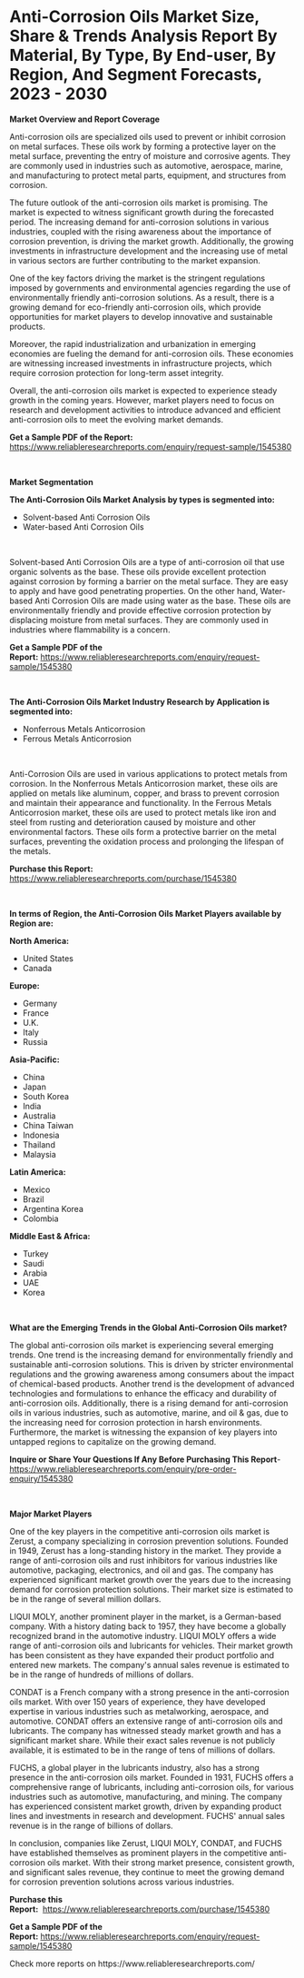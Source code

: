 <p><h1>Anti-Corrosion Oils Market Size, Share & Trends Analysis Report By Material, By Type, By End-user, By Region, And Segment Forecasts, 2023 - 2030</h1></p><p><strong>Market Overview and Report Coverage</strong></p>
<p><p>Anti-corrosion oils are specialized oils used to prevent or inhibit corrosion on metal surfaces. These oils work by forming a protective layer on the metal surface, preventing the entry of moisture and corrosive agents. They are commonly used in industries such as automotive, aerospace, marine, and manufacturing to protect metal parts, equipment, and structures from corrosion.</p><p>The future outlook of the anti-corrosion oils market is promising. The market is expected to witness significant growth during the forecasted period. The increasing demand for anti-corrosion solutions in various industries, coupled with the rising awareness about the importance of corrosion prevention, is driving the market growth. Additionally, the growing investments in infrastructure development and the increasing use of metal in various sectors are further contributing to the market expansion.</p><p>One of the key factors driving the market is the stringent regulations imposed by governments and environmental agencies regarding the use of environmentally friendly anti-corrosion solutions. As a result, there is a growing demand for eco-friendly anti-corrosion oils, which provide opportunities for market players to develop innovative and sustainable products.</p><p>Moreover, the rapid industrialization and urbanization in emerging economies are fueling the demand for anti-corrosion oils. These economies are witnessing increased investments in infrastructure projects, which require corrosion protection for long-term asset integrity.</p><p>Overall, the anti-corrosion oils market is expected to experience steady growth in the coming years. However, market players need to focus on research and development activities to introduce advanced and efficient anti-corrosion oils to meet the evolving market demands.</p></p>
<p><strong>Get a Sample PDF of the Report:</strong> <a href="https://www.reliableresearchreports.com/enquiry/request-sample/1545380">https://www.reliableresearchreports.com/enquiry/request-sample/1545380</a></p>
<p>&nbsp;</p>
<p><strong>Market Segmentation</strong></p>
<p><strong>The Anti-Corrosion Oils Market Analysis by types is segmented into:</strong></p>
<p><ul><li>Solvent-based Anti Corrosion Oils</li><li>Water-based Anti Corrosion Oils</li></ul></p>
<p>&nbsp;</p>
<p><p>Solvent-based Anti Corrosion Oils are a type of anti-corrosion oil that use organic solvents as the base. These oils provide excellent protection against corrosion by forming a barrier on the metal surface. They are easy to apply and have good penetrating properties. On the other hand, Water-based Anti Corrosion Oils are made using water as the base. These oils are environmentally friendly and provide effective corrosion protection by displacing moisture from metal surfaces. They are commonly used in industries where flammability is a concern.</p></p>
<p><strong>Get a Sample PDF of the Report:</strong>&nbsp;<a href="https://www.reliableresearchreports.com/enquiry/request-sample/1545380">https://www.reliableresearchreports.com/enquiry/request-sample/1545380</a></p>
<p>&nbsp;</p>
<p><strong>The Anti-Corrosion Oils Market Industry Research by Application is segmented into:</strong></p>
<p><ul><li>Nonferrous Metals Anticorrosion</li><li>Ferrous Metals Anticorrosion</li></ul></p>
<p>&nbsp;</p>
<p><p>Anti-Corrosion Oils are used in various applications to protect metals from corrosion. In the Nonferrous Metals Anticorrosion market, these oils are applied on metals like aluminum, copper, and brass to prevent corrosion and maintain their appearance and functionality. In the Ferrous Metals Anticorrosion market, these oils are used to protect metals like iron and steel from rusting and deterioration caused by moisture and other environmental factors. These oils form a protective barrier on the metal surfaces, preventing the oxidation process and prolonging the lifespan of the metals.</p></p>
<p><strong>Purchase this Report:</strong>&nbsp; <a href="https://www.reliableresearchreports.com/purchase/1545380">https://www.reliableresearchreports.com/purchase/1545380</a></p>
<p>&nbsp;</p>
<p><strong>In terms of Region, the Anti-Corrosion Oils Market Players available by Region are:</strong></p>
<p>
    <p> <strong> North America: </strong>
        <ul>
            <li>United States</li>
            <li>Canada</li>
        </ul>
        </p> 
    <p> <strong> Europe: </strong>
        <ul>
            <li>Germany</li>
            <li>France</li>
            <li>U.K.</li>
            <li>Italy</li>
            <li>Russia</li>
        </ul>
        </p> 
    <p> <strong> Asia-Pacific: </strong>
        <ul>
            <li>China</li>
            <li>Japan</li>
            <li>South Korea</li>
            <li>India</li>
            <li>Australia</li>
            <li>China Taiwan</li>
            <li>Indonesia</li>
            <li>Thailand</li>
            <li>Malaysia</li>
        </ul>
        </p> 
    <p> <strong> Latin America: </strong>
        <ul>
            <li>Mexico</li>
            <li>Brazil</li>
            <li>Argentina Korea</li>
            <li>Colombia</li>
        </ul>
        </p> 
    <p> <strong> Middle East & Africa: </strong>
        <ul>
            <li>Turkey</li>
            <li>Saudi</li>
            <li>Arabia</li>
            <li>UAE</li>
            <li>Korea</li>
        </ul>
    </p>
    </p>
<p>&nbsp;</p>
<p><strong>What are the Emerging Trends in the Global Anti-Corrosion Oils market?</strong></p>
<p><p>The global anti-corrosion oils market is experiencing several emerging trends. One trend is the increasing demand for environmentally friendly and sustainable anti-corrosion solutions. This is driven by stricter environmental regulations and the growing awareness among consumers about the impact of chemical-based products. Another trend is the development of advanced technologies and formulations to enhance the efficacy and durability of anti-corrosion oils. Additionally, there is a rising demand for anti-corrosion oils in various industries, such as automotive, marine, and oil & gas, due to the increasing need for corrosion protection in harsh environments. Furthermore, the market is witnessing the expansion of key players into untapped regions to capitalize on the growing demand.</p></p>
<p><strong>Inquire or Share Your Questions If Any Before Purchasing This Report</strong>- <a href="https://www.reliableresearchreports.com/enquiry/pre-order-enquiry/1545380">https://www.reliableresearchreports.com/enquiry/pre-order-enquiry/1545380</a></p>
<p>&nbsp;</p>
<p><strong>Major Market Players</strong></p>
<p><p>One of the key players in the competitive anti-corrosion oils market is Zerust, a company specializing in corrosion prevention solutions. Founded in 1949, Zerust has a long-standing history in the market. They provide a range of anti-corrosion oils and rust inhibitors for various industries like automotive, packaging, electronics, and oil and gas. The company has experienced significant market growth over the years due to the increasing demand for corrosion protection solutions. Their market size is estimated to be in the range of several million dollars.</p><p>LIQUI MOLY, another prominent player in the market, is a German-based company. With a history dating back to 1957, they have become a globally recognized brand in the automotive industry. LIQUI MOLY offers a wide range of anti-corrosion oils and lubricants for vehicles. Their market growth has been consistent as they have expanded their product portfolio and entered new markets. The company's annual sales revenue is estimated to be in the range of hundreds of millions of dollars.</p><p>CONDAT is a French company with a strong presence in the anti-corrosion oils market. With over 150 years of experience, they have developed expertise in various industries such as metalworking, aerospace, and automotive. CONDAT offers an extensive range of anti-corrosion oils and lubricants. The company has witnessed steady market growth and has a significant market share. While their exact sales revenue is not publicly available, it is estimated to be in the range of tens of millions of dollars.</p><p>FUCHS, a global player in the lubricants industry, also has a strong presence in the anti-corrosion oils market. Founded in 1931, FUCHS offers a comprehensive range of lubricants, including anti-corrosion oils, for various industries such as automotive, manufacturing, and mining. The company has experienced consistent market growth, driven by expanding product lines and investments in research and development. FUCHS' annual sales revenue is in the range of billions of dollars.</p><p>In conclusion, companies like Zerust, LIQUI MOLY, CONDAT, and FUCHS have established themselves as prominent players in the competitive anti-corrosion oils market. With their strong market presence, consistent growth, and significant sales revenue, they continue to meet the growing demand for corrosion prevention solutions across various industries.</p></p>
<p><strong>Purchase this Report:</strong>&nbsp;&nbsp;<a href="https://www.reliableresearchreports.com/purchase/1545380">https://www.reliableresearchreports.com/purchase/1545380</a></p>
<p></p>
<p><strong>Get a Sample PDF of the Report:</strong>&nbsp;<a href="https://www.reliableresearchreports.com/enquiry/request-sample/1545380">https://www.reliableresearchreports.com/enquiry/request-sample/1545380</a></p>
<p>Check more reports on https://www.reliableresearchreports.com/</p>